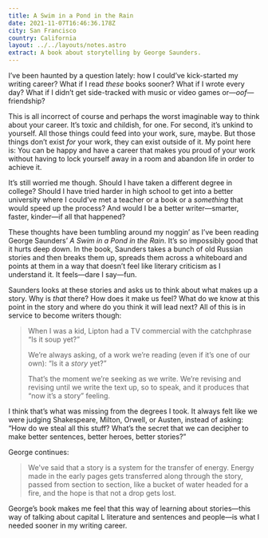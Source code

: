 ```yaml
---
title: A Swim in a Pond in the Rain
date: 2021-11-07T16:46:36.178Z
city: San Francisco
country: California
layout: ../../layouts/notes.astro
extract: A book about storytelling by George Saunders.
---
```

I’ve been haunted by a question lately: how I could’ve kick-started my writing career? What if I read _these_ books sooner? What if I wrote every day? What if I didn’t get side-tracked with music or video games or—_oof_—friendship? 

This is all incorrect of course and perhaps the worst imaginable way to think about your career. It’s toxic and childish, for one. For second, it’s unkind to yourself. All those things could feed into your work, sure, maybe. But those things don’t exist _for_ your work, they can exist outside of it. My point here is: You can be happy and have a career that makes you proud of your work without having to lock yourself away in a room and abandon life in order to achieve it.

It’s still worried me though. Should I have taken a different degree in college? Should I have tried harder in high school to get into a better university where I could’ve met a teacher or a book or a _something_ that would speed up the process? And would I be a better writer—smarter, faster, kinder—if all that happened?

These thoughts have been tumbling around my noggin’ as I’ve been reading George Saunders’ _A Swim in a Pond in the Rain_. It’s so impossibly good that it hurts deep down. In the book, Saunders takes a bunch of old Russian stories and then breaks them up, spreads them across a whiteboard and points at them in a way that doesn’t feel like literary criticism as I understand it. It feels—dare I say—fun.

Saunders looks at these stories and asks us to think about what makes up a story. Why is _that_ there? How does it make us feel? What do we know at this point in the story and where do you think it will lead next?  All of this is in service to become writers though:

> When I was a kid, Lipton had a TV commercial with the catchphrase “Is it soup yet?” 
> 
> We’re always asking, of a work we’re reading (even if it’s one of our own): “Is it a _story_ yet?” 
> 
> That’s the moment we’re seeking as we write. We’re revising and revising until we write the text up, so to speak, and it produces that “now it’s a story” feeling. 

I think that’s what was missing from the degrees I took. It always felt like we were judging Shakespeare, Milton, Orwell, or Austen, instead of asking: “How do we steal all this stuff? What’s the secret that we can decipher to make better sentences, better heroes, better stories?”

George continues: 

> We've said that a story is a system for the transfer of energy. Energy made in the early pages gets transferred along through the story, passed from section to section, like a bucket of water headed for a fire, and the hope is that not a drop gets lost.

George’s book makes me feel that this way of learning about stories—this way of talking about capital L literature and sentences and people—is what I needed sooner in my writing career.
